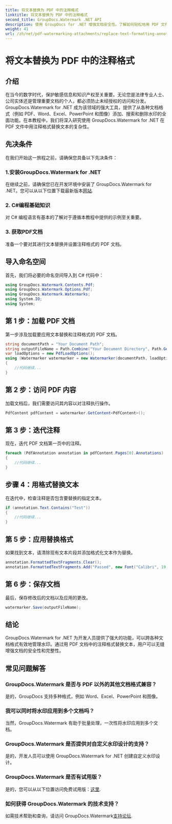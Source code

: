 ```yaml
---
title: 将文本替换为 PDF 中的注释格式
linktitle: 将文本替换为 PDF 中的注释格式
second_title: GroupDocs.Watermark .NET API
description: 使用 GroupDocs for .NET 增强文档安全性。了解如何轻松地用 PDF 文件中的注释格式替换文本。
weight: 41
url: /zh/net/pdf-watermarking-attachments/replace-text-formatting-annotation-pdf/
---
```


# 将文本替换为 PDF 中的注释格式

## 介绍
在当今的数字时代，保护敏感信息和知识产权至关重要。无论您是法律专业人士、公司实体还是管理重要文档的个人，都必须防止未经授权的访问和分发。 GroupDocs.Watermark for .NET 成为该领域的强大工具，提供了从各种文档格式（例如 PDF、Word、Excel、PowerPoint 和图像）添加、搜索和删除水印的全面功能。在本教程中，我们将深入研究使用 GroupDocs.Watermark for .NET 在 PDF 文件中用注释格式替换文本的复杂性。
## 先决条件
在我们开始这一旅程之前，请确保您具备以下先决条件：
### 1.安装GroupDocs.Watermark for .NET
在继续之前，请确保您已在开发环境中安装了 GroupDocs.Watermark for .NET。您可以从以下位置下载最新版本[网站](https://releases.groupdocs.com/Watermark/net/).
### 2. C#编程基础知识
对 C# 编程语言有基本的了解对于遵循本教程中提供的示例至关重要。
### 3. 获取PDF文档
准备一个要对其进行文本替换并设置注释格式的 PDF 文档。

## 导入命名空间
首先，我们将必要的命名空间导入到 C# 代码中：
```csharp
using GroupDocs.Watermark.Contents.Pdf;
using GroupDocs.Watermark.Options.Pdf;
using GroupDocs.Watermark.Watermarks;
using System.IO;
using System;
```
## 第 1 步：加载 PDF 文档
第一步涉及加载要应用文本替换和注释格式的 PDF 文档。
```csharp
string documentPath = "Your Document Path";
string outputFileName = Path.Combine("Your Document Directory", Path.GetFileName(documentPath));
var loadOptions = new PdfLoadOptions();
using (Watermarker watermarker = new Watermarker(documentPath, loadOptions))
{
    //代码继续...
}
```
## 第 2 步：访问 PDF 内容
加载文档后，我们需要访问其内容以对注释执行操作。
```csharp
PdfContent pdfContent = watermarker.GetContent<PdfContent>();
```
## 第 3 步：迭代注释
现在，迭代 PDF 文档第一页中的注释。
```csharp
foreach (PdfAnnotation annotation in pdfContent.Pages[0].Annotations)
{
    //代码继续...
}
```
## 步骤 4：用格式替换文本
在迭代中，检查注释是否包含要替换的指定文本。
```csharp
if (annotation.Text.Contains("Test"))
{
    //代码继续...
}
```
## 第 5 步：应用替换格式
如果找到文本，请清除现有文本片段并添加格式化文本作为替换。
```csharp
annotation.FormattedTextFragments.Clear();
annotation.FormattedTextFragments.Add("Passed", new Font("Calibri", 19, FontStyle.Bold), Color.Red, Color.Aqua);
```
## 第 6 步：保存文档
最后，保存修改后的文档以及应用的更改。
```csharp
watermarker.Save(outputFileName);
```

## 结论
GroupDocs.Watermark for .NET 为开发人员提供了强大的功能，可以跨各种文档格式有效地管理水印。通过用 PDF 文档中的注释格式替换文本，用户可以无缝增强文档的安全性和完整性。
## 常见问题解答
### GroupDocs.Watermark 是否与 PDF 以外的其他文档格式兼容？
是的，GroupDocs 支持多种格式，例如 Word、Excel、PowerPoint 和图像。
### 我可以同时将水印应用到多个文档吗？
当然，GroupDocs.Watermark 有助于批量处理，一次性将水印应用到多个文档。
### GroupDocs.Watermark 是否提供对自定义水印设计的支持？
是的，开发人员可以使用 GroupDocs.Watermark for .NET 创建自定义水印设计。
### GroupDocs.Watermark 是否有试用版？
是的，您可以从以下位置访问免费试用版：[这里](https://releases.groupdocs.com/).
### 如何获得 GroupDocs.Watermark 的技术支持？
如需技术帮助和查询，请访问 GroupDocs.Watermark[支持论坛](https://forum.groupdocs.com/c/watermark/19).